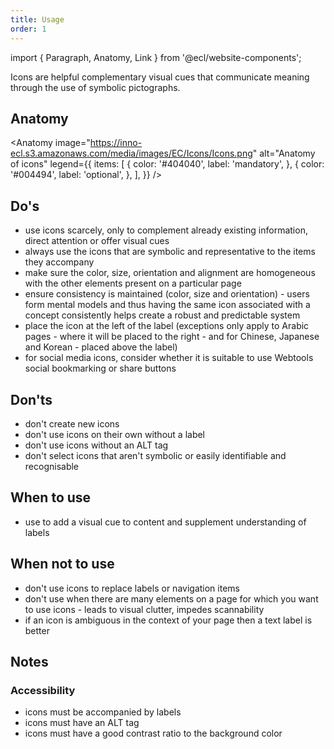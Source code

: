 ```yaml
---
title: Usage
order: 1
---
```


import { Paragraph, Anatomy, Link } from '@ecl/website-components';

<Paragraph size="lead">
  Icons are helpful complementary visual cues that communicate meaning through
  the use of symbolic pictographs.
</Paragraph>

## Anatomy

<Anatomy
image="https://inno-ecl.s3.amazonaws.com/media/images/EC/Icons/Icons.png"
alt="Anatomy of icons"
legend={{
    items: [
      {
        color: '#404040',
        label: 'mandatory',
      },
      {
        color: '#004494',
        label: 'optional',
      },
    ],
  }}
/>

## Do's

- use icons scarcely, only to complement already existing information, direct attention or offer visual cues
- always use the icons that are symbolic and representative to the items they accompany
- make sure the color, size, orientation and alignment are homogeneous with the other elements present on a particular page
- ensure consistency is maintained (color, size and orientation) - users form mental models and thus having the same icon associated with a concept consistently helps create a robust and predictable system
- place the icon at the left of the label (exceptions only apply to Arabic pages - where it will be placed to the right - and for Chinese, Japanese and Korean - placed above the label)
- for social media icons, consider whether it is suitable to use Webtools social bookmarking or share buttons

## Don'ts

- don't create new icons
- don't use icons on their own without a label
- don't use icons without an ALT tag
- don't select icons that aren't symbolic or easily identifiable and recognisable

## When to use

- use to add a visual cue to content and supplement understanding of labels

## When not to use

- don't use icons to replace labels or navigation items
- don't use when there are many elements on a page for which you want to use icons - leads to visual clutter, impedes scannability
- if an icon is ambiguous in the context of your page then a text label is better

## Notes

### Accessibility

- icons must be accompanied by labels
- icons must have an ALT tag
- icons must have a good contrast ratio to the background color
